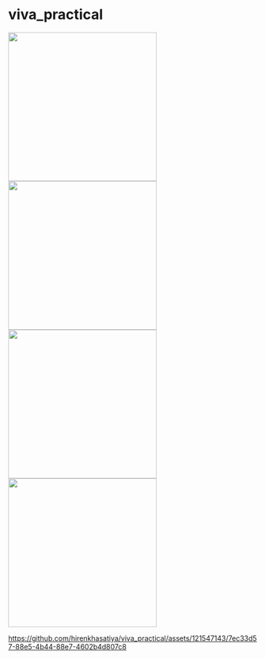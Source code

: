 # viva_practical

<img src = "https://github.com/hirenkhasatiya/viva_practical/assets/121547143/a6004938-7268-48ae-8fd0-1f439ff47312" width = 300 >
<img src = "https://github.com/hirenkhasatiya/viva_practical/assets/121547143/a168024a-c097-4c57-9454-58c412e0f730" width = 300 >
<img src = "https://github.com/hirenkhasatiya/viva_practical/assets/121547143/16aa2272-d9b3-4ac3-9b7a-e23fce70e7a4" width = 300 >
<img src = "https://github.com/hirenkhasatiya/viva_practical/assets/121547143/d9a579f8-b8f1-4ca3-80c7-e8e1a3c7016b" width = 300 >

https://github.com/hirenkhasatiya/viva_practical/assets/121547143/7ec33d57-88e5-4b44-88e7-4602b4d807c8

